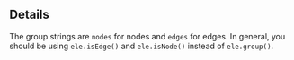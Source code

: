 ## Details

The group strings are `nodes` for nodes and `edges` for edges.  In general, you should be using `ele.isEdge()` and `ele.isNode()` instead of `ele.group()`.